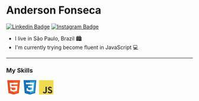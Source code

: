 # Anderson Fonseca
[![Linkedin Badge](https://img.shields.io/badge/-Anderson%20Fonseca-0A66C2?style=flat-square&logo=Linkedin&logoColor=white&link=https://www.linkedin.com/in/anderson-fonseca-b459a0177/)](https://www.linkedin.com/in/anderson-fonseca-b459a0177/) 
[![Instagram Badge](https://img.shields.io/badge/-@theandersonfonseca-833AB4?style=flat-square&logo=Instagram&logoColor=white&link=https://www.instagram.com/theandersonfonseca/)](https://www.instagram.com/theandersonfonseca/) 

- I live in São Paulo, Brazil :cityscape:
- I'm currently trying become fluent in JavaScript :computer:
___

### My Skills
<img src="https://raw.githubusercontent.com/devicons/devicon/master/icons/html5/html5-original.svg" width="40" height="40" style="max-width:100%;"></img>
<img src="https://raw.githubusercontent.com/devicons/devicon/master/icons/css3/css3-original.svg" width="40" height="40" style="max-width:100%;"></img>
<img src="https://raw.githubusercontent.com/devicons/devicon/master/icons/javascript/javascript-original.svg" width="40" height="40" style="max-width:100%;"></img>


